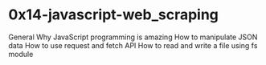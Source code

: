 # 0x14-javascript-web_scraping
General
Why JavaScript programming is amazing
How to manipulate JSON data
How to use request and fetch API
How to read and write a file using fs module
